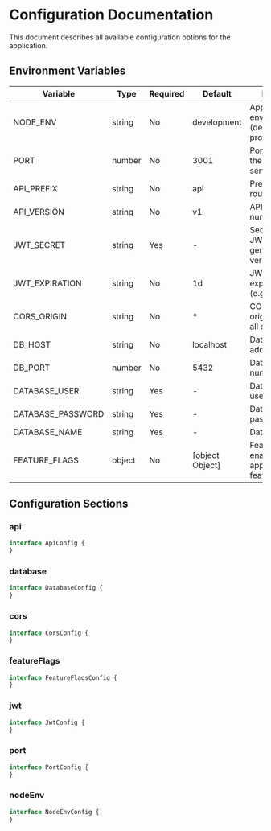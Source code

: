 # Configuration Documentation

This document describes all available configuration options for the application.

## Environment Variables

| Variable | Type | Required | Default | Description |
|----------|------|----------|---------|-------------|
| NODE_ENV | string | No | development | Application environment (development, production, test) |
| PORT | number | No | 3001 | Port number for the application server |
| API_PREFIX | string | No | api | Prefix for all API routes |
| API_VERSION | string | No | v1 | API version number |
| JWT_SECRET | string | Yes | - | Secret key for JWT token generation and verification |
| JWT_EXPIRATION | string | No | 1d | JWT token expiration time (e.g., 1d, 7d, 24h) |
| CORS_ORIGIN | string | No | * | CORS allowed origins (use * for all origins) |
| DB_HOST | string | No | localhost | Database host address |
| DB_PORT | number | No | 5432 | Database port number |
| DATABASE_USER | string | Yes | - | Database username |
| DATABASE_PASSWORD | string | Yes | - | Database password |
| DATABASE_NAME | string | Yes | - | Database name |
| FEATURE_FLAGS | object | No | [object Object] | Feature flags for enabling/disabling application features |

## Configuration Sections

### api

```typescript
interface ApiConfig {
}
```

### database

```typescript
interface DatabaseConfig {
}
```

### cors

```typescript
interface CorsConfig {
}
```

### featureFlags

```typescript
interface FeatureFlagsConfig {
}
```

### jwt

```typescript
interface JwtConfig {
}
```

### port

```typescript
interface PortConfig {
}
```

### nodeEnv

```typescript
interface NodeEnvConfig {
}
```

